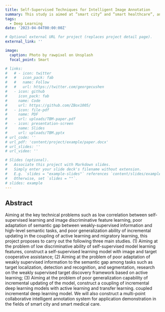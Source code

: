 ```yaml
---
title: Self-Supervised Techniques for Intelligent Image Annotation
summary: This study is aimed at ”smart city” and ”smart healthcare”, and is committed to achieving or even surpassing the performance of a large number of labeled images by using only image-level annotations or unlabeled images.
tags:
  - Deep Learning
date: '2023-04-04T00:00:00Z'

# Optional external URL for project (replaces project detail page).
external_link: ''

image:
  caption: Photo by rawpixel on Unsplash
  focal_point: Smart

# links:
#   # - icon: twitter
#   #   icon_pack: fab
#   #   name: Follow
#   #   url: https://twitter.com/georgecushen
#   - icon: github
#     icon_pack: fab
#     name: Code
#     url: https://github.com/ZBox1005/
#   - icon: file-pdf
#     name: PDF
#     url: uploads/TBM-paper.pdf
#   - icon: presentation-screen
#     name: Slides
#     url: uploads/TBM.pptx
# url_code: ''
# url_pdf: 'content/project/example/paper.docx'
# url_slides: ''
# url_video: ''

# Slides (optional).
#   Associate this project with Markdown slides.
#   Simply enter your slide deck's filename without extension.
#   E.g. `slides = "example-slides"` references `content/slides/example-slides.md`.
#   Otherwise, set `slides = ""`.
# slides: example
---
```

## Abstract

Aiming at the key technical problems such as low correlation between self-supervised learning and image discriminative feature learning, poor adaptation of semantic gap between weakly-supervised information and high-level semantic tasks, and poor generalization ability of incremental updating in the coupling of active learning and migratory learning, this project proposes to carry out the following three main studies. (1) Aiming at the problem of low discriminative ability of self-supervised model learning features, construct a self-supervised learning model with image and target cooperative assistance; (2) Aiming at the problem of poor adaptation of weakly supervised information to the semantic gap among tasks such as target localization, detection and recognition, and segmentation, research on the weakly supervised target discovery framework based on active learning; (3) Aiming at the problem of poor generalization capability of incremental updating of the model, construct a coupling of incremental deep learning models with active learning and transfer learning. coupled incremental deep learning model. We will also construct a multi-point collaborative intelligent annotation system for application demonstration in the fields of smart city and smart medical care.
